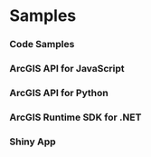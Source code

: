 # Samples
### Code Samples
### ArcGIS API for JavaScript
### ArcGIS API for Python
### ArcGIS Runtime SDK for .NET
### Shiny App
